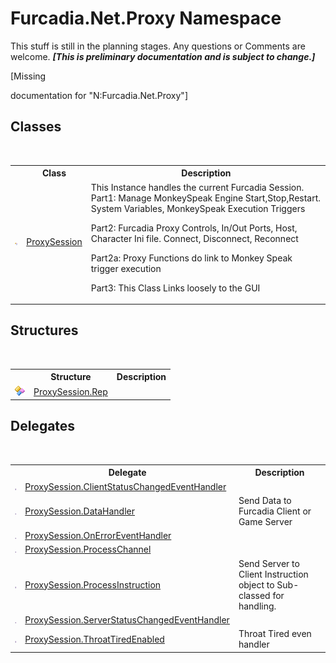 # Furcadia.Net.Proxy Namespace
This stuff is still in the planning stages. Any questions or Comments are welcome. _**\[This is preliminary documentation and is subject to change.\]**_

\[Missing <summary> documentation for "N:Furcadia.Net.Proxy"\]


## Classes
&nbsp;<table><tr><th></th><th>Class</th><th>Description</th></tr><tr><td>![Public class](media/pubclass.gif "Public class")</td><td><a href="T_Furcadia_Net_Proxy_ProxySession">ProxySession</a></td><td>
This Instance handles the current Furcadia Session. 
Part1: Manage MonkeySpeak Engine Start,Stop,Restart. System Variables, MonkeySpeak Execution Triggers

Part2: Furcadia Proxy Controls, In/Out Ports, Host, Character Ini file. Connect, Disconnect, Reconnect

Part2a: Proxy Functions do link to Monkey Speak trigger execution

Part3: This Class Links loosely to the GUI</td></tr></table>

## Structures
&nbsp;<table><tr><th></th><th>Structure</th><th>Description</th></tr><tr><td>![Public structure](media/pubstructure.gif "Public structure")</td><td><a href="T_Furcadia_Net_Proxy_ProxySession_Rep">ProxySession.Rep</a></td><td></td></tr></table>

## Delegates
&nbsp;<table><tr><th></th><th>Delegate</th><th>Description</th></tr><tr><td>![Public delegate](media/pubdelegate.gif "Public delegate")</td><td><a href="T_Furcadia_Net_Proxy_ProxySession_ClientStatusChangedEventHandler">ProxySession.ClientStatusChangedEventHandler</a></td><td></td></tr><tr><td>![Public delegate](media/pubdelegate.gif "Public delegate")</td><td><a href="T_Furcadia_Net_Proxy_ProxySession_DataHandler">ProxySession.DataHandler</a></td><td>
Send Data to Furcadia Client or Game Server</td></tr><tr><td>![Public delegate](media/pubdelegate.gif "Public delegate")</td><td><a href="T_Furcadia_Net_Proxy_ProxySession_OnErrorEventHandler">ProxySession.OnErrorEventHandler</a></td><td></td></tr><tr><td>![Public delegate](media/pubdelegate.gif "Public delegate")</td><td><a href="T_Furcadia_Net_Proxy_ProxySession_ProcessChannel">ProxySession.ProcessChannel</a></td><td></td></tr><tr><td>![Public delegate](media/pubdelegate.gif "Public delegate")</td><td><a href="T_Furcadia_Net_Proxy_ProxySession_ProcessInstruction">ProxySession.ProcessInstruction</a></td><td>
Send Server to Client Instruction object to Sub-classed for handling.</td></tr><tr><td>![Public delegate](media/pubdelegate.gif "Public delegate")</td><td><a href="T_Furcadia_Net_Proxy_ProxySession_ServerStatusChangedEventHandler">ProxySession.ServerStatusChangedEventHandler</a></td><td></td></tr><tr><td>![Public delegate](media/pubdelegate.gif "Public delegate")</td><td><a href="T_Furcadia_Net_Proxy_ProxySession_ThroatTiredEnabled">ProxySession.ThroatTiredEnabled</a></td><td>
Throat Tired even handler</td></tr></table>&nbsp;
